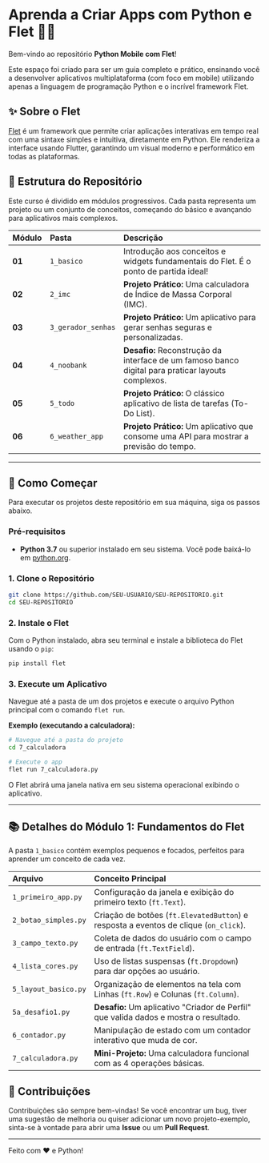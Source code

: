 # Aprenda a Criar Apps com Python e Flet 📱🐍

Bem-vindo ao repositório **Python Mobile com Flet**\!

Este espaço foi criado para ser um guia completo e prático, ensinando você a desenvolver aplicativos multiplataforma (com foco em mobile) utilizando apenas a linguagem de programação Python e o incrível framework Flet.

## ✨ Sobre o Flet

[Flet](https://flet.dev/) é um framework que permite criar aplicações interativas em tempo real com uma sintaxe simples e intuitiva, diretamente em Python. Ele renderiza a interface usando Flutter, garantindo um visual moderno e performático em todas as plataformas.

## 📂 Estrutura do Repositório

Este curso é dividido em módulos progressivos. Cada pasta representa um projeto ou um conjunto de conceitos, começando do básico e avançando para aplicativos mais complexos.

| Módulo | Pasta | Descrição |
| :--- | :--- | :--- |
| **01** | `1_basico` | Introdução aos conceitos e widgets fundamentais do Flet. É o ponto de partida ideal\! |
| **02** | `2_imc` | **Projeto Prático:** Uma calculadora de Índice de Massa Corporal (IMC). |
| **03** | `3_gerador_senhas`| **Projeto Prático:** Um aplicativo para gerar senhas seguras e personalizadas. |
| **04** | `4_noobank` | **Desafio:** Reconstrução da interface de um famoso banco digital para praticar layouts complexos. |
| **05** | `5_todo` | **Projeto Prático:** O clássico aplicativo de lista de tarefas (To-Do List). |
| **06**| `6_weather_app`| **Projeto Prático:** Um aplicativo que consome uma API para mostrar a previsão do tempo. |

-----

## 🚀 Como Começar

Para executar os projetos deste repositório em sua máquina, siga os passos abaixo.

### Pré-requisitos

  - **Python 3.7** ou superior instalado em seu sistema. Você pode baixá-lo em [python.org](https://www.python.org/downloads/).

### 1\. Clone o Repositório

```bash
git clone https://github.com/SEU-USUARIO/SEU-REPOSITORIO.git
cd SEU-REPOSITORIO
```

### 2\. Instale o Flet

Com o Python instalado, abra seu terminal e instale a biblioteca do Flet usando o `pip`:

```bash
pip install flet
```

### 3\. Execute um Aplicativo

Navegue até a pasta de um dos projetos e execute o arquivo Python principal com o comando `flet run`.

**Exemplo (executando a calculadora):**

```bash
# Navegue até a pasta do projeto
cd 7_calculadora

# Execute o app
flet run 7_calculadora.py
```

O Flet abrirá uma janela nativa em seu sistema operacional exibindo o aplicativo.

-----

## 📚 Detalhes do Módulo 1: Fundamentos do Flet

A pasta `1_basico` contém exemplos pequenos e focados, perfeitos para aprender um conceito de cada vez.

| Arquivo | Conceito Principal |
| :--- | :--- |
| `1_primeiro_app.py` | Configuração da janela e exibição do primeiro texto (`ft.Text`). |
| `2_botao_simples.py` | Criação de botões (`ft.ElevatedButton`) e resposta a eventos de clique (`on_click`). |
| `3_campo_texto.py`| Coleta de dados do usuário com o campo de entrada (`ft.TextField`). |
| `4_lista_cores.py` | Uso de listas suspensas (`ft.Dropdown`) para dar opções ao usuário. |
| `5_layout_basico.py`| Organização de elementos na tela com Linhas (`ft.Row`) e Colunas (`ft.Column`). |
| `5a_desafio1.py` | **Desafio:** Um aplicativo "Criador de Perfil" que valida dados e mostra o resultado. |
| `6_contador.py` | Manipulação de estado com um contador interativo que muda de cor. |
| `7_calculadora.py` | **Mini-Projeto:** Uma calculadora funcional com as 4 operações básicas. |

## 🤝 Contribuições

Contribuições são sempre bem-vindas\! Se você encontrar um bug, tiver uma sugestão de melhoria ou quiser adicionar um novo projeto-exemplo, sinta-se à vontade para abrir uma **Issue** ou um **Pull Request**.

-----

Feito com ❤️ e Python\!